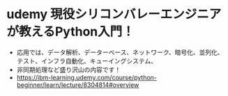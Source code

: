 # udemy 現役シリコンバレーエンジニアが教えるPython入門！
* 応用では、データ解析、データーベース、ネットワーク、暗号化、並列化、テスト、インフラ自動化、キューイングシステム、
*  非同期処理など盛り沢山の内容です！
* https://ibm-learning.udemy.com/course/python-beginner/learn/lecture/8304814#overview

